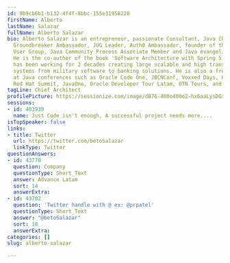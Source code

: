 ```yaml
---
id: 9b9cb6b1-b132-4f4f-8bbc-155e31958220
firstName: Alberto
lastName: Salazar
fullName: Alberto Salazar
bio: Alberto Salazar is an entrepreneur, passionate Consultant, Java Champion, Oracle
  Groundbreaker Ambassador, JUG Leader, Auth0 Ambassador, founder of the Ecuador Java
  User Group, Java Community Process Associate Member and Java evangelist/trainer.
  He is the co-author of the book 'Software Architecture with Spring 5.0'. Alberto
  has been working for 2 decades creating large scalable and high transaction load
  systems from military software to banking solutions. He is also a frequent speaker
  at Java conferences such as Oracle Code One, JBCNConf, Voxxed Days, Oracle Code,
  Red Hat Summit, JavaOne, Oracle Developer Tour Latam, OTN Tours, and local JUG meetings.
tagLine: Chief Architect
profilePicture: https://sessionize.com/image/d876-400o400o2-hx6aaLysDGsSPdXDQn5JnG.jpg
sessions:
- id: 403939
  name: Just Code isn't enough, A successful project needs more....
isTopSpeaker: false
links:
- title: Twitter
  url: https://twitter.com/betoSalazar
  linkType: Twitter
questionAnswers:
- id: 43778
  question: Company
  questionType: Short_Text
  answer: Advance Latam
  sort: 14
  answerExtra: 
- id: 43782
  question: 'Twitter handle with @ ex: @prpatel'
  questionType: Short_Text
  answer: "@betoSalazar"
  sort: 18
  answerExtra: 
categories: []
slug: alberto-salazar

---
```

